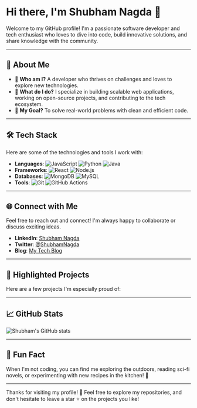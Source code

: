 # Hi there, I'm Shubham Nagda 👋

Welcome to my GitHub profile! I'm a passionate software developer and tech enthusiast who loves to dive into code, build innovative solutions, and share knowledge with the community.

---

## 🚀 About Me
- 🌟 **Who am I?** A developer who thrives on challenges and loves to explore new technologies.
- 💼 **What do I do?** I specialize in building scalable web applications, working on open-source projects, and contributing to the tech ecosystem.
- 🎯 **My Goal?** To solve real-world problems with clean and efficient code.

---

## 🛠️ Tech Stack
Here are some of the technologies and tools I work with:

- **Languages**: ![JavaScript](https://img.shields.io/badge/JavaScript-F7DF1E?logo=javascript&logoColor=black) ![Python](https://img.shields.io/badge/Python-3776AB?logo=python&logoColor=white) ![Java](https://img.shields.io/badge/Java-007396?logo=java&logoColor=white)
- **Frameworks**: ![React](https://img.shields.io/badge/React-61DAFB?logo=react&logoColor=black) ![Node.js](https://img.shields.io/badge/Node.js-339933?logo=node.js&logoColor=white)
- **Databases**: ![MongoDB](https://img.shields.io/badge/MongoDB-47A248?logo=mongodb&logoColor=white) ![MySQL](https://img.shields.io/badge/MySQL-4479A1?logo=mysql&logoColor=white)
- **Tools**: ![Git](https://img.shields.io/badge/Git-F05032?logo=git&logoColor=white) ![GitHub Actions](https://img.shields.io/badge/GitHub%20Actions-2088FF?logo=githubactions&logoColor=white)

---

## 🌐 Connect with Me
Feel free to reach out and connect! I'm always happy to collaborate or discuss exciting ideas.

- **LinkedIn**: [Shubham Nagda](https://linkedin.com/in/shubham_menariya01)
- **Twitter**: [@ShubhamNagda](https://twitter.com/Shubham_menariya01)
- **Blog**: [My Tech Blog](https://shubhamnagda.github.dev)

---

## 🌟 Highlighted Projects
Here are a few projects I'm especially proud of:

<!-- - **[Project 1](https://github.com/ShubhamNagda/project1)**: A cutting-edge web app solving [specific problem].
- **[Project 2](https://github.com/ShubhamNagda/project2)**: An open-source library for [specific use case].
- **[Project 3](https://github.com/ShubhamNagda/project3)**: An AI-powered tool for [specific application]. -->

---

## 📈 GitHub Stats
![Shubham's GitHub stats](https://github-readme-stats.vercel.app/api?username=ShubhamNagda&show_icons=true&theme=radical)

---

## 💬 Fun Fact
When I'm not coding, you can find me exploring the outdoors, reading sci-fi novels, or experimenting with new recipes in the kitchen! 🍳

---

Thanks for visiting my profile! 🚀 Feel free to explore my repositories, and don't hesitate to leave a star ⭐ on the projects you like!

